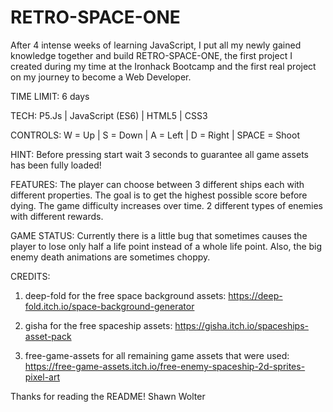 # RETRO-SPACE-ONE

After 4 intense weeks of learning JavaScript,
I put all my newly gained knowledge together and build RETRO-SPACE-ONE,
the first project I created during my time at the Ironhack Bootcamp
and the first real project on my journey to become a Web Developer.

TIME LIMIT: 6 days

TECH: P5.Js | JavaScript (ES6) | HTML5 | CSS3

CONTROLS: W = Up | S = Down | A = Left | D = Right | SPACE = Shoot

HINT: Before pressing start wait 3 seconds to guarantee all game assets has been fully loaded!

FEATURES:
The player can choose between 3 different ships each with different properties.
The goal is to get the highest possible score before dying.
The game difficulty increases over time.
2 different types of enemies with different rewards.

GAME STATUS: Currently there is a little bug that sometimes causes
the player to lose only half a life point instead of a whole life point.
Also, the big enemy death animations are sometimes choppy.

CREDITS: 
1. deep-fold for the free space background assets:
https://deep-fold.itch.io/space-background-generator

2. gisha for the free spaceship assets:
https://gisha.itch.io/spaceships-asset-pack

3. free-game-assets for all remaining game assets that were used:
https://free-game-assets.itch.io/free-enemy-spaceship-2d-sprites-pixel-art


Thanks for reading the README!
Shawn Wolter
